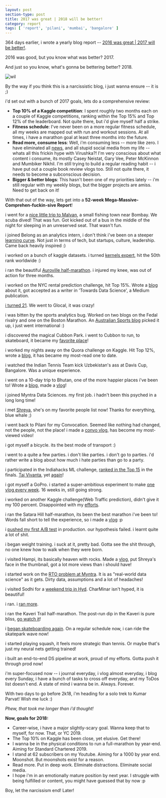 ```yaml
---
layout: post
section-type: post
title: 2017 was great | 2018 will be better!
category: report
tags: [ 'report', 'pilani', 'mumbai', 'bangalore' ]
---
```


364 days earlier, i wrote a yearly blog report -- [2016 was great \| 2017 will be better!](https://shubh24.github.io/shubh24.github.com/report/2016/12/29/2016-was-great-2017-will-be-better!.html). 

2016 was good, but you know what was better? 2017. 

And just so you know, what's gonna be bettering better? 2018.

![wil]({{site.baseurl}}/images/IMG_20171126_122138784_HDR.jpg)

By the way if you think this is a narcissistic blog, i just wanna ensure -- it is ;)

i'd set out with a bunch of 2017 goals, lets do a comprehensive review:
 - **Top 10% of a Kaggle competition**: I spent roughly two months each on a couple of Kaggle competitions, ranking within the Top 15% and Top 12% of the leaderboard. Not quite there, but i'd give myself half a strike.
 - **Fitness schedule**: I've never been on a more regular fitness schedule, all my weeks are mapped out with run and workout sessions. At all times, i have a marathon goal at least three months into the future. 
 - **Read more, consume less**: Well, i'm consuming less -- more like zero. I have eliminated all [news](https://jamesaltucher.com/2012/07/go-on-a-news-diet-starting-today/), and all stupid social media from my life -- whats all this frickin hype with Virushka?! I'm very conscious about what content i consume, its mostly Casey Neistat, Gary Vee, Peter McKinnon and Mumbiker Nikhil. I'm still trying to build a regular reading habit -- i have put out a couple book review vlogs too. Still not quite there, it needs to become a subconscious decision.
 - **Bigger & better blogs**: This hasn't been one of my priorities lately -- i'm still regular with my weekly blogs, but the bigger projects are amiss. Need to get back on it!

With that out of the way, lets get into a **52-week Mega-Massive-Comprehen-fuckin-sive Report**! 

i went for a [nice little trip to Malvan](https://www.youtube.com/watch?v=aBqzNjdplgQ), a small fishing town near Bombay. We scuba dived! That was fun. Got kicked out of a bus in the middle of the night for sleeping in an unreserved seat. That wasn't fun.

i joined Belong as an analytics intern, i don't think i've been on a steeper [learning curve](https://shubh24.github.io/shubh24.github.com/report/2017/06/17/What-I-learnt-in-my-internship-at-Belong!.html). Not just in terms of tech, but startups, culture, leadership. Came back heavily inspired :)

i worked on a bunch of kaggle datasets. i turned [kernels expert](https://www.kaggle.com/shubh24), hit the 50th rank worldwide :)

i ran the beautiful [Auroville half-marathon](https://www.youtube.com/watch?v=BfWC7ROX4GE). i injured my knee, was out of action for three months. 

i worked on the NYC rental prediction challenge, hit Top 15%. Wrote a [blog](https://towardsdatascience.com/analytics-on-the-new-york-rental-market-top-17-on-kaggle-91bb139d8f4b) about it, got accepted as a writer in 'Towards Data Science', a Medium publication.

[i turned 21](https://shubh24.github.io/shubh24.github.com/report/2017/02/26/The-streak-is-back,-as-i-turn-21-Weekly-Report-29.html). We went to Glocal, it was crazy!

i was bitten by the sports analytics bug. Worked on two blogs on the Fedal rivalry and one on the Boston Marathon. An [Australian Sports blog](https://tennisnerds.blogspot.in/2017/05/featured-guest-blog-deep-dive-analysis.html?spref=fb) picked it up, i just went international :)

i discovered the magical Cubbon Park. i went to Cubbon to run, to skateboard, it became my [favorite place](https://youtu.be/bDbI1ZeJVGI)!

i worked my nights away on the Quora challenge on Kaggle. Hit Top 12%, wrote a [blog](https://towardsdatascience.com/identifying-duplicate-questions-on-quora-top-12-on-kaggle-4c1cf93f1c30), it has became my most-read one to date.

i watched the Indian Tennis Team kick Uzbekistan's ass at Davis Cup, Bangalore. Was a unique experience.

i went on a 10-day trip to Bhutan, one of the more happier places i've been to! Wrote a [blog](https://shubh24.github.io/shubh24.github.com/travel/2017/06/27/Bhutan-An-overload-of-culture-shocks!.html), made a [vlog](https://youtu.be/SXZzhEcZJY8)! 

i joined Myntra Data Sciences. my first job. i hadn't been this psyched in a long long time!

i met [Shreya](https://www.facebook.com/shreya.singh.9421450), she's on my favorite people list now! Thanks for everything, blue whale ;)

i went back to Pilani for my Convocation. Seemed like nothing had changed, not the people, not the place! i made a [convo vlog](https://www.youtube.com/watch?v=8iqvzB90DsU), has become my most-viewed video!

i got myself a bicycle. its the best mode of transport :)

i went to a quite a few parties. i don't like parties. i don't go to parties. i'd rather write a blog about how much i hate parties than go to a party.

i participated in the Indiahacks ML challenge, [ranked in the Top 15](https://shubh24.github.io/shubh24.github.com/math/2017/07/04/Top-15-finish-in-Indiahacks-Machine-Learning-challenge!.html) in the finals. [Taj Vivanta](https://www.youtube.com/watch?v=-Lns1r4WAx4), yet [again](https://www.youtube.com/watch?v=Cb4HfhoCpII)!

i got myself a GoPro. i started a super-ambitious experiment to make [one vlog every week](https://www.youtube.com/watch?v=HaLl6--HLKw). 16 weeks in, still going strong.

i worked on another Kaggle challenge(Web Traffic prediction), didn't give it my 100 percent. Disappointed with my [efforts](https://shubh24.github.io/shubh24.github.com/math/2017/09/10/Predicting-web-traffic-on-Wikipedia-Live-Kaggle-Competition.html).

i ran the Satara Hill half-marathon, its been the best marathon i've been to! Words fall short to tell the experience, so i made a [vlog](https://www.youtube.com/watch?v=bsIG415SKNU) :p

i [pushed my first A/B test](https://shubh24.github.io/shubh24.github.com/report/2017/10/15/Pushing-and-reporting-my-first-A-B-test-in-production,-and-completing-Rafa-Weekly-Report-59.html) in production. our hypothesis failed. i learnt quite a lot of shit.

i began weight training. i suck at it, pretty bad. Gotta see the shit through, no one knew how to walk when they were born.

i visited Hampi, its basically heaven with rocks. Made a [vlog](https://www.youtube.com/watch?v=btEXQww5Orw), put Shreya's face in the thumbnail, got a lot more views than i should have!

i started work on the [RTO problem at Myntra](https://shubh24.github.io/shubh24.github.com/report/2017/10/30/Working-full-time-on-the-RTO-problem,-and-a-weekend-trip-to-Hyderabad-Weekly-Report-61.html). It is as "real-world data science" as it gets. Dirty data, assumptions and a lot of headaches!

i visited Sodhi for a [weekend trip in Hyd](https://www.youtube.com/watch?v=o8KEZWu-tWs). CharMinar isn't hyped, it is beautiful! 

i ran. i [ran more](https://www.youtube.com/watch?v=lV2HekBDkRY).

i ran the Kaveri Trail half-marathon. The post-run dip in the Kaveri is pure bliss, [go watch it](https://www.youtube.com/watch?v=3_9eOfFuGoI)!  

i [began skateboarding again](https://www.youtube.com/watch?v=3D1G3nuSIao). On a regular schedule now, i can ride the skatepark wave now!

i started playing squash, it feels more strategic than tennis. Or maybe that's just my neural nets getting trained!

i built an end-to-end DS pipeline at work, proud of my efforts. Gotta push it through prod now! 

i'm super-focused now -- i journal everyday, i vlog almost everyday, i blog every Sunday, i have a bunch of tasks to cross off everyday, and my ToDos list doesn't end. A state of mind i wanna be in. Always. Forever.

With two days to go before 2k18, i'm heading for a solo trek to Kumar Parvat! Wish me luck :)

*Phew, that took me longer than i'd thought!*

**Now, goals for 2018:**
 - Career-wise, i have a major slightly-scary goal. Wanna keep that to myself, for now. That, or YC 2019.
 - The Top 10% on Kaggle has been close, yet elusive. Get there!
 - I wanna be in the physical conditions to run a full-marathon by year-end. Aiming for Standard Chartered 2019.
 - I stand at 62 subscribers on my Youtube. Aiming for a 1000 by year end. Moonshot. But moonshots exist for a reason.
 - Read more. Put in deep work. Eliminate distractions. Eliminate social media. 
 - I hope i'm in an emotionally mature position by next year. I struggle with being fulfilled or content, you might have guessed that by now :p

Boy, let the narcissism end! Later!